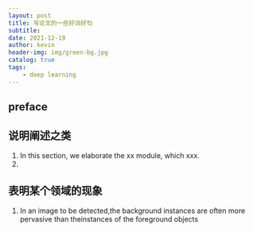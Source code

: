 ```yaml
---
layout: post
title: 写论文的一些好词好句
subtitle: 
date: 2021-12-19
author: kevin
header-img: img/green-bg.jpg
catalog: true
tags:
    - deep learning
---
```




## preface



## 说明阐述之类



1. In this section, we elaborate the xx module, which xxx.
2. 





## 表明某个领域的现象



1. In an image to be detected,the background instances are often more pervasive than theinstances of the foreground objects





